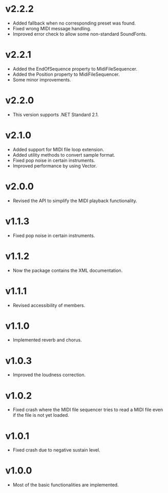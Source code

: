 # v2.2.2

- Added fallback when no corresponding preset was found.
- Fixed wrong MIDI message handling.
- Improved error check to allow some non-standard SoundFonts.

# v2.2.1

- Added the EndOfSequence property to MidiFileSequencer.
- Added the Position property to MidiFileSequencer.
- Some minor improvements.

# v2.2.0

- This version supports .NET Standard 2.1.

# v2.1.0

- Added support for MIDI file loop extension.
- Added utility methods to convert sample format.
- Fixed pop noise in certain instruments.
- Improved performance by using Vector<T>.

# v2.0.0

- Revised the API to simplify the MIDI playback functionality.

# v1.1.3

- Fixed pop noise in certain instruments.

# v1.1.2

- Now the package contains the XML documentation.

# v1.1.1

- Revised accessibility of members.

# v1.1.0

- Implemented reverb and chorus.

# v1.0.3

- Improved the loudness correction.

# v1.0.2

- Fixed crash where the MIDI file sequencer tries to read a MIDI file even if the file is not yet loaded.

# v1.0.1

- Fixed crash due to negative sustain level.

# v1.0.0

- Most of the basic functionalities are implemented.

